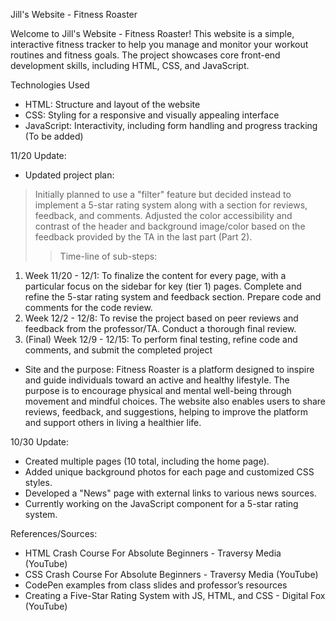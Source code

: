 Jill's Website - Fitness Roaster

Welcome to Jill's Website - Fitness Roaster! 
This website is a simple, interactive fitness tracker to help you manage and monitor your workout routines and fitness goals. 
The project showcases core front-end development skills, including HTML, CSS, and JavaScript.


Technologies Used
- HTML: Structure and layout of the website
- CSS: Styling for a responsive and visually appealing interface
- JavaScript: Interactivity, including form handling and progress tracking (To be added)

11/20 Update:
- Updated project plan:
 > Initially planned to use a "filter" feature but decided instead to implement a 5-star rating system along with a section for reviews, feedback, and comments.
 > Adjusted the color accessibility and contrast of the header and background image/color based on the feedback provided by the TA in the last part (Part 2).
  >> Time-line of sub-steps:
1. Week 11/20 - 12/1: To finalize the content for every page, with a particular focus on the sidebar for key (tier 1) pages. Complete and refine the 5-star rating system and feedback section. Prepare code and comments for the code review.
2. Week 12/2 - 12/8: To revise the project based on peer reviews and feedback from the professor/TA. Conduct a thorough final review.
3. (Final) Week 12/9 - 12/15: To perform final testing, refine code and comments, and submit the completed project

- Site and the purpose: 
Fitness Roaster is a platform designed to inspire and guide individuals toward an active and healthy lifestyle. The purpose is to encourage physical and mental well-being through movement and mindful choices. The website also enables users to share reviews, feedback, and suggestions, helping to improve the platform and support others in living a healthier life.


10/30 Update:
- Created multiple pages (10 total, including the home page).
- Added unique background photos for each page and customized CSS styles.
- Developed a "News" page with external links to various news sources.
- Currently working on the JavaScript component for a 5-star rating system.

References/Sources:
- HTML Crash Course For Absolute Beginners - Traversy Media (YouTube)
- CSS Crash Course For Absolute Beginners - Traversy Media (YouTube)
- CodePen examples from class slides and professor’s resources
- Creating a Five-Star Rating System with JS, HTML, and CSS - Digital Fox (YouTube)
